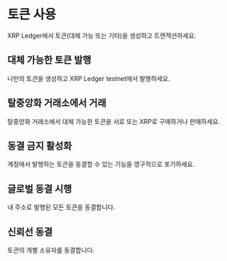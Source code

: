 # 토큰 사용

XRP Ledger에서 토큰(대체 가능 또는 기타)을 생성하고 트랜잭션하세요.

## 대체 가능한 토큰 발행

나만의 토큰을 생성하고 XRP Ledger testnet에서 발행하세요.

## 탈중앙화 거래소에서 거래

탈중앙화 거래소에서 대체 가능한 토큰을 서로 또는 XRP로 구매하거나 판매하세요.

## 동결 금지 활성화

계정에서 발행하는 토큰을 동결할 수 있는 기능을 영구적으로 포기하세요.

## 글로벌 동결 시행

내 주소로 발행된 모든 토큰을 동결합니다.

## 신뢰선 동결

토큰의 개별 소유자를 동결합니다.
